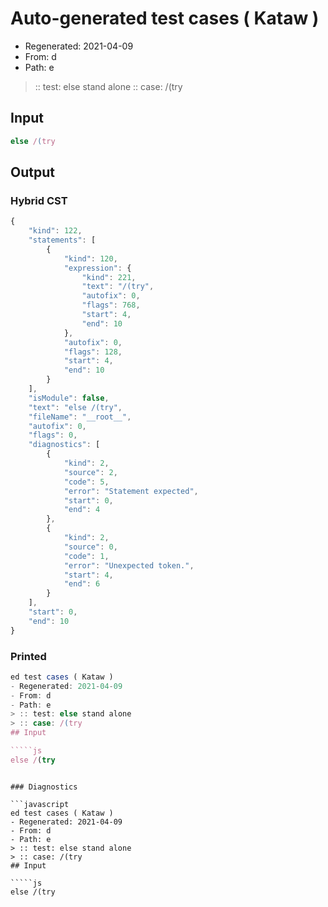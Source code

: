 # Auto-generated test cases ( Kataw )
- Regenerated: 2021-04-09
- From: d
- Path: e
> :: test: else stand alone
> :: case: /(try
## Input

`````js
else /(try
`````

## Output

### Hybrid CST

```javascript
{
    "kind": 122,
    "statements": [
        {
            "kind": 120,
            "expression": {
                "kind": 221,
                "text": "/(try",
                "autofix": 0,
                "flags": 768,
                "start": 4,
                "end": 10
            },
            "autofix": 0,
            "flags": 128,
            "start": 4,
            "end": 10
        }
    ],
    "isModule": false,
    "text": "else /(try",
    "fileName": "__root__",
    "autofix": 0,
    "flags": 0,
    "diagnostics": [
        {
            "kind": 2,
            "source": 2,
            "code": 5,
            "error": "Statement expected",
            "start": 0,
            "end": 4
        },
        {
            "kind": 2,
            "source": 0,
            "code": 1,
            "error": "Unexpected token.",
            "start": 4,
            "end": 6
        }
    ],
    "start": 0,
    "end": 10
}
```

### Printed

```javascript
ed test cases ( Kataw )
- Regenerated: 2021-04-09
- From: d
- Path: e
> :: test: else stand alone
> :: case: /(try
## Input

`````js
else /(try
`````
```

### Diagnostics

```javascript
ed test cases ( Kataw )
- Regenerated: 2021-04-09
- From: d
- Path: e
> :: test: else stand alone
> :: case: /(try
## Input

`````js
else /(try
`````
```

